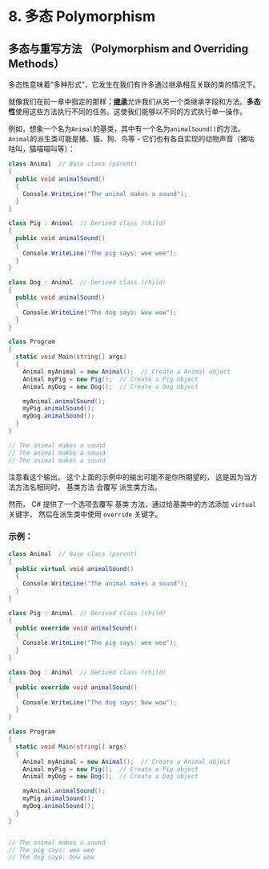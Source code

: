 # 8. 多态 Polymorphism

## 多态与重写方法 （Polymorphism and Overriding Methods）

多态性意味着“多种形式”，它发生在我们有许多通过继承相互关联的类的情况下。

就像我们在前一章中指定的那样；[**继承**](https://www.w3schools.com/cs/cs_inheritance.php)允许我们从另一个类继承字段和方法。**多态性**使用这些方法执行不同的任务。这使我们能够以不同的方式执行单一操作。

例如，想象一个名为`Animal`的基类，其中有一个名为`animalSound()`的方法。`Animal`的派生类可能是猪、猫、狗、鸟等 - 它们也有各自实现的动物声音（猪咕咕叫，猫喵喵叫等）：

```c#
class Animal  // Base class (parent) 
{
  public void animalSound() 
  {
    Console.WriteLine("The animal makes a sound");
  }
}

class Pig : Animal  // Derived class (child) 
{
  public void animalSound() 
  {
    Console.WriteLine("The pig says: wee wee");
  }
}

class Dog : Animal  // Derived class (child) 
{
  public void animalSound() 
  {
    Console.WriteLine("The dog says: wow wow");
  }
}

class Program 
{
  static void Main(string[] args) 
  {
    Animal myAnimal = new Animal();  // Create a Animal object
    Animal myPig = new Pig();  // Create a Pig object
    Animal myDog = new Dog();  // Create a Dog object

    myAnimal.animalSound();
    myPig.animalSound();
    myDog.animalSound();
  }
}

// The animal makes a sound
// The animal makes a sound
// The animal makes a sound
```



注意看这个输出， 这个上面的示例中的输出可能不是你所期望的， 这是因为当方法方法名相同时， 基类方法 会覆写 派生类方法。

然而， C# 提供了一个选项去覆写 基类 方法，通过给基类中的方法添加 `virtual` 关键字， 然后在派生类中使用 `override` 关键字。



### 示例：

```c#
class Animal  // Base class (parent) 
{
  public virtual void animalSound() 
  {
    Console.WriteLine("The animal makes a sound");
  }
}

class Pig : Animal  // Derived class (child) 
{
  public override void animalSound() 
  {
    Console.WriteLine("The pig says: wee wee");
  }
}

class Dog : Animal  // Derived class (child) 
{
  public override void animalSound() 
  {
    Console.WriteLine("The dog says: bow wow");
  }
}

class Program 
{
  static void Main(string[] args) 
  {
    Animal myAnimal = new Animal();  // Create a Animal object
    Animal myPig = new Pig();  // Create a Pig object
    Animal myDog = new Dog();  // Create a Dog object

    myAnimal.animalSound();
    myPig.animalSound();
    myDog.animalSound();
  }
}


// The animal makes a sound
// The pig says: wee wee
// The dog says: bow wow
```

